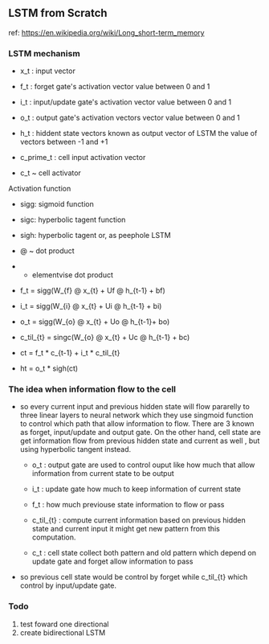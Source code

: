 ## LSTM from Scratch
ref: https://en.wikipedia.org/wiki/Long_short-term_memory
### LSTM mechanism
* x_t : input vector  
* f_t : forget gate's activation vector value between 0 and 1
* i_t : input/update gate's activation  vector value between 0 and 1
* o_t : output gate's activation vectors vector value between 0 and 1

* h_t : hiddent state vectors known as output vector of LSTM the value of vectors between -1 and +1 

* c_prime_t : cell input activation vector 
* c_t ~ cell activator


Activation function 

* sigg: sigmoid function
* sigc: hyperbolic tagent function
* sigh: hyperbolic tagent or, as peephole LSTM 

* @  ~ dot product
* * elementvise dot product 


* f_t = sigg(W_{f} @ x_{t} + Uf @ h_{t-1} + bf)
* i_t = sigg(W_{i} @ x_{t} + Ui @ h_{t-1} + bi)
* o_t = sigg(W_{o} @ x_{t} + Uo @ h_{t-1}+ bo)

* c_til_{t} = singc(W_{o} @ x_{t} + Uc @ h_{t-1} + bc)

* ct = f_t * c_{t-1} + i_t * c_til_{t}
* ht = o_t * sigh(ct)  


### The idea  when information flow to the cell

* so every current input and previous hidden state will flow pararelly to three linear layers to neural network which they use singmoid function to control which path that allow information to flow. There are 3 known as forget, input/update and output gate. On the other hand, cell state are get information flow from previous hidden state and current as well , but  using hyperbolic tangent instead.
  
  * o_t : output gate  are used to control ouput like how much that allow  information from current state to be output
  * i_t : update gate how much to keep information of current state
  * f_t : how much previouse state information to flow or pass
  * c_til_{t} : compute current information based on previous hidden state and current input it might get new pattern from this computation.
  
  * c_t : cell state collect both pattern and old pattern which depend on update gate and forget allow information to pass  

* so previous cell state would be control by forget while c_til_{t} which control by input/update gate.    



### Todo 

   1. test foward one directional
   2. create bidirectional LSTM
